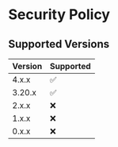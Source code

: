 # Security Policy

## Supported Versions

| Version | Supported          |
| ------- | ------------------ |
| 4.x.x   | :white_check_mark: |
| 3.20.x  | :white_check_mark: |
| 2.x.x   | :x:                |
| 1.x.x   | :x:                |
| 0.x.x   | :x:                |
